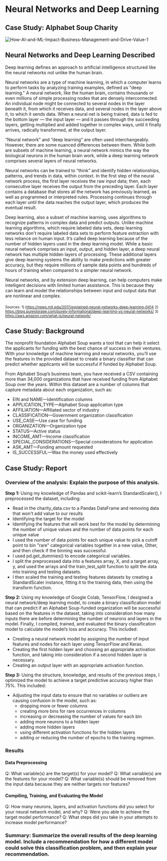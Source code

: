 # Neural Networks and Deep Learning
## Case Study: Alphabet Soup Charity
![How-AI-and-ML-Impact-Business-Management-and-Drive-Value-1](https://user-images.githubusercontent.com/115101031/228979010-bc3d3bab-3f3d-43dc-9426-22a8f9fbe607.jpeg)

## Neural Networks and Deep Learning Described

Deep learning defines an approach to artificial intelligence structured like the neural networks not unlike the human brain.

Neural networks are a type of machine learning, in which a computer learns to perform tasks by analyzing training examples, defined as "deep learning." 
A neural network, like the human brain, contains thousands or even millions of simple processing nodes that are densely interconnected. An individual node might be connected to several nodes in the layer beneath it, from which it receives data, and several nodes in the layer above it, to which it sends data. When a neural net is being trained, data is fed to the bottom layer — the input layer — and it passes through the succeeding layers, getting multiplied and added together in complex ways, until it finally arrives, radically transformed, at the output layer. 

“Neural network” and “deep learning” are often used interchangeably.  However, there are some nuanced differences between them. While both are subsets of machine learning, a neural network mimics the way the biological neurons in the human brain work, while a deep learning network comprises several layers of neural networks.

Neural networks can be trained to “think” and identify hidden relationships, patterns, and trends in data, within context. In the first step of the neural network process, the first layer receives the raw input data; then, each consecutive layer receives the output from the preceding layer. Each layer contains a database that stores all the network has previously learned, as well as programmed or interpreted rules. Processing continues through each layer until the data reaches the output layer, which produces the eventual result.

Deep learning, also a subset of machine learning, uses algorithms to recognize patterns in complex data and predict outputs. Unlike machine learning algorithms, which require labeled data sets, deep learning networks don't require labeled data sets to perform feature extraction with less reliance on human input. It’s called deep learning because of the number of hidden layers used in the deep learning model. While a basic neural network comprises an input, output, and hidden layer, a deep neural network has multiple hidden layers of processing. These additional layers give deep learning systems the ability to make predictions with greater accuracy, but they require millions of sample data points and hundreds of hours of training when compared to a simpler neural network.

Neural networks, and by extension deep learning, can help computers make intelligent decisions with limited human assistance. This is because they can learn and model the relationships between input and output data that are nonlinear and complex.

<sub>Sources:</sub>
<sub>1) https://news.mit.edu/2017/explained-neural-networks-deep-learning-0414</sub>
<sub>2) https://blog.purestorage.com/purely-informational/deep-learning-vs-neural-networks/ </sub>
<sub>3) https://aws.amazon.com/what-is/neural-network/</sub>

## Case Study: Background
The nonprofit foundation Alphabet Soup wants a tool that can help it select the applicants for funding with the best chance of success in their ventures. With your knowledge of machine learning and neural networks, you’ll use the features in the provided dataset to create a binary classifier that can predict whether applicants will be successful if funded by Alphabet Soup.

From Alphabet Soup’s business team, you have received a CSV containing more than 34,000 organizations that have received funding from Alphabet Soup over the years. Within this dataset are a number of columns that capture metadata about each organization, such as:

* EIN and NAME—Identification columns
* APPLICATION_TYPE—Alphabet Soup application type
* AFFILIATION—Affiliated sector of industry
* CLASSIFICATION—Government organization classification
* USE_CASE—Use case for funding
* ORGANIZATION—Organization type
* STATUS—Active status
* INCOME_AMT—Income classification
* SPECIAL_CONSIDERATIONS—Special considerations for application
* ASK_AMT—Funding amount requested
* IS_SUCCESSFUL—Was the money used effectively

## Case Study: Report

### Overview of the analysis: Explain the purpose of this analysis.

**Step 1:** 
Using my knowledge of Pandas and scikit-learn’s StandardScaler(), I preprocessed the dataset, including:
* Read in the charity_data.csv to a Pandas DataFrame and removing data that won't add value to our results
* Identifying the target for the model
* Identifying the features that will work best for the model by determining the number of unique values and the number of data points for each unique value
* I used the number of data points for each unique value to pick a cutoff point to bin "rare" categorical variables together in a new value, Other, and then check if the binning was successful.
* I used pd.get_dummies() to encode categorical variables.
* I split the preprocessed data into a features array, X, and a target array, y, and used the arrays and the train_test_split function to split the data into training and testing datasets.
* I then scaled the training and testing features datasets by creating a StandardScaler instance, fitting it to the training data, then using the transform function.

**Step 2:** 
Using my knowledge of Google Colab, TensorFlow, I designed a neural network/deep learning model, to create a binary classification model that can predict if an Alphabet Soup-funded organization will be successful based on the features in the dataset, taking into consideration how many inputs there are before determining the number of neurons and layers in the model. Finally, I compiled, trained, and evaluated the binary classification model to calculate the model’s loss and accuracy.  This included:
* Creating a neural network model by assigning the number of input features and nodes for each layer using TensorFlow and Keras.
* Creating the first hidden layer and choosing an appropriate activation function, and taking into consideration if a second hidden layer is necessary.
* Creating an output layer with an appropriate activation function.

**Step 3:** 
Using the structure, knowledge, and results of the previous steps, I optimized the model to achieve a target predictive accuracy higher than 75%.  This included:
* Adjusting the input data to ensure that no variables or outliers are causing confusion in the model, such as:
    * dropping more or fewer columns
    * creating more bins for rare occurrences in columns
    * increasing or decreasing the number of values for each bin
    * adding more neurons to a hidden layer
    * adding more hidden layers
    * using different activation functions for the hidden layers
    * adding or reducing the number of epochs to the training regimen.

### Results

#### Data Preprocessing
Q: What variable(s) are the target(s) for your model?
Q: What variable(s) are the features for your model?
Q: What variable(s) should be removed from the input data because they are neither targets nor features?

#### Compiling, Training, and Evaluating the Model
Q: How many neurons, layers, and activation functions did you select for your neural network model, and why?
Q: Were you able to achieve the target model performance?
Q: What steps did you take in your attempts to increase model performance?

### Summary: Summarize the overall results of the deep learning model. Include a recommendation for how a different model could solve this classification problem, and then explain your recommendation.
